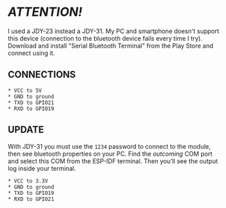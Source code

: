 # _ATTENTION!_

I used a JDY-23 instead a JDY-31.
My PC and smartphone doesn't support this device (connection to the bluetooth device fails every time I try).
Download and install "Serial Bluetooth Terminal" from the Play Store and connect using it.

## CONNECTIONS

    * VCC to 5V
    * GND to ground
    * TXD to GPIO21
    * RXD to GPIO19


## UPDATE
With JDY-31 you must use the `1234` password to connect to the module, then see bluetooth properties on your PC.
Find the *outcoming* COM port and select this COM from the ESP-IDF terminal.
Then you'll see the output log inside your terminal.

    * VCC to 3.3V
    * GND to ground
    * TXD to GPIO19
    * RXD to GPIO21
